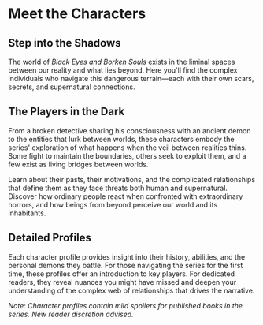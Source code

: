 # Meet the Characters

## Step into the Shadows

The world of *Black Eyes and Borken Souls* exists in the liminal spaces between our reality and what lies beyond. Here you'll find the complex individuals who navigate this dangerous terrain—each with their own scars, secrets, and supernatural connections.

## The Players in the Dark

From a broken detective sharing his consciousness with an ancient demon to the entities that lurk between worlds, these characters embody the series' exploration of what happens when the veil between realities thins. Some fight to maintain the boundaries, others seek to exploit them, and a few exist as living bridges between worlds.

Learn about their pasts, their motivations, and the complicated relationships that define them as they face threats both human and supernatural. Discover how ordinary people react when confronted with extraordinary horrors, and how beings from beyond perceive our world and its inhabitants.

## Detailed Profiles

Each character profile provides insight into their history, abilities, and the personal demons they battle. For those navigating the series for the first time, these profiles offer an introduction to key players. For dedicated readers, they reveal nuances you might have missed and deepen your understanding of the complex web of relationships that drives the narrative.

*Note: Character profiles contain mild spoilers for published books in the series. New reader discretion advised.*